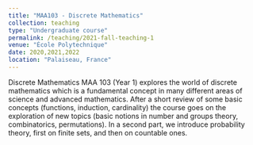 ```yaml
---
title: "MAA103 - Discrete Mathematics"
collection: teaching
type: "Undergraduate course"
permalink: /teaching/2021-fall-teaching-1
venue: "École Polytechnique"
date: 2020,2021,2022
location: "Palaiseau, France"
---
```


Discrete Mathematics MAA 103 (Year 1) explores the world of discrete mathematics which is a fundamental concept in many different areas of science and advanced mathematics. After a short review of some basic concepts (functions, induction, cardinality) the course goes on the exploration of new topics (basic notions in number and groups theory, combinatorics, permutations). In a second part, we introduce probability theory, first on finite sets, and then on countable ones.  